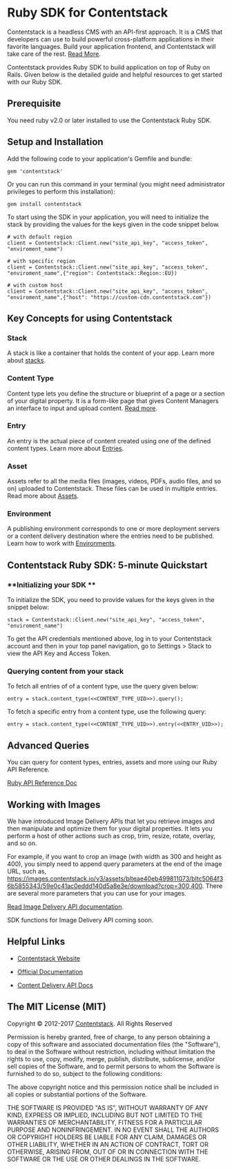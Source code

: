 
# **Ruby SDK for Contentstack**

Contentstack is a headless CMS with an API-first approach. It is a CMS that developers can use to build powerful cross-platform applications in their favorite languages. Build your application frontend, and Contentstack will take care of the rest. [Read More](https://www.contentstack.com/). 

Contentstack provides Ruby SDK to build application on top of Ruby on Rails. Given below is the detailed guide and helpful resources to get started with our Ruby SDK.

## **Prerequisite**

You need ruby v2.0 or later installed to use the Contentstack Ruby SDK.

## **Setup and Installation**

Add the following code to your application's Gemfile and bundle:

    gem 'contentstack'

Or you can run this command in your terminal (you might need administrator privileges to perform this installation):

    gem install contentstack

To start using the SDK in your application, you will need to initialize the stack by providing the values for the keys given in the code snippet below.

    # with default region
    client = Contentstack::Client.new("site_api_key", "access_token", "enviroment_name")
    
    # with specific region
    client = Contentstack::Client.new("site_api_key", "access_token", "enviroment_name",{"region": Contentstack::Region::EU})
    
    # with custom host
    client = Contentstack::Client.new("site_api_key", "access_token", "enviroment_name",{"host": "https://custom-cdn.contentstack.com"})




## **Key Concepts for using Contentstack**

### **Stack**

A stack is like a container that holds the content of your app. Learn more about [stacks](https://www.contentstack.com/docs/guide/stack).

### **Content Type**

Content type lets you define the structure or blueprint of a page or a section of your digital property. It is a form-like page that gives Content Managers an interface to input and upload content. [Read more](https://www.contentstack.com/docs/guide/content-types). 

### **Entry**

An entry is the actual piece of content created using one of the defined content types. Learn more about [Entries](https://www.contentstack.com/docs/guide/content-management#working-with-entries). 

### **Asset**

Assets refer to all the media files (images, videos, PDFs, audio files, and so on) uploaded to Contentstack. These files can be used in multiple entries. Read more about [Assets](https://www.contentstack.com/docs/guide/content-management#working-with-assets). 

### **Environment**

A publishing environment corresponds to one or more deployment servers or a content delivery destination where the entries need to be published. Learn how to work with [Environments](https://www.contentstack.com/docs/guide/environments). 

## **Contentstack Ruby SDK: 5-minute Quickstart**

### **Initializing your SDK **

To initialize the SDK, you need to provide values for the keys given in the snippet below:

    stack = Contentstack::Client.new("site_api_key", "access_token", "enviroment_name")

To get the API credentials mentioned above, log in to your Contentstack account and then in your top panel navigation, go to Settings > Stack to view the API Key and Access Token.

### **Querying content from your stack**

To fetch all entries of of a content type, use the query given below:

    entry = stack.content_type(<<CONTENT_TYPE_UID>>).query();

To fetch a specific entry from a content type, use the following query:

    entry = stack.content_type(<<CONTENT_TYPE_UID>>).entry(<<ENTRY_UID>>);

## **Advanced Queries**

You can query for content types, entries, assets and more using our Ruby API Reference. 

[Ruby API Reference Doc](http://www.rubydoc.info/gems/contentstack)

## **Working with Images**

We have introduced Image Delivery APIs that let you retrieve images and then manipulate and optimize them for your digital properties. It lets you perform a host of other actions such as crop, trim, resize, rotate, overlay, and so on. 

For example, if you want to crop an image (with width as 300 and height as 400), you simply need to append query parameters at the end of the image URL, such as, https://images.contentstack.io/v3/assets/blteae40eb499811073/bltc5064f36b5855343/59e0c41ac0eddd140d5a8e3e/download?crop=300,400. There are several more parameters that you can use for your images. 

[Read Image Delivery API documentation](https://www.contentstack.com/docs/apis/image-delivery-api/). 

SDK functions for Image Delivery API coming soon. 

## **Helpful Links**

* [Contentstack Website](https://www.contentstack.com)

* [Official Documentation](http://contentstack.com/docs)

* [Content Delivery API Docs](https://contentstack.com/docs/apis/content-delivery-api/)

## **The MIT License (MIT)**

Copyright © 2012-2017 [Contentstack](https://www.contentstack.com). All Rights Reserved

Permission is hereby granted, free of charge, to any person obtaining a copy of this software and associated documentation files (the "Software"), to deal in the Software without restriction, including without limitation the rights to use, copy, modify, merge, publish, distribute, sublicense, and/or sell copies of the Software, and to permit persons to whom the Software is furnished to do so, subject to the following conditions:

The above copyright notice and this permission notice shall be included in all copies or substantial portions of the Software.

THE SOFTWARE IS PROVIDED "AS IS", WITHOUT WARRANTY OF ANY KIND, EXPRESS OR IMPLIED, INCLUDING BUT NOT LIMITED TO THE WARRANTIES OF MERCHANTABILITY, FITNESS FOR A PARTICULAR PURPOSE AND NONINFRINGEMENT. IN NO EVENT SHALL THE AUTHORS OR COPYRIGHT HOLDERS BE LIABLE FOR ANY CLAIM, DAMAGES OR OTHER LIABILITY, WHETHER IN AN ACTION OF CONTRACT, TORT OR OTHERWISE, ARISING FROM, OUT OF OR IN CONNECTION WITH THE SOFTWARE OR THE USE OR OTHER DEALINGS IN THE SOFTWARE.

